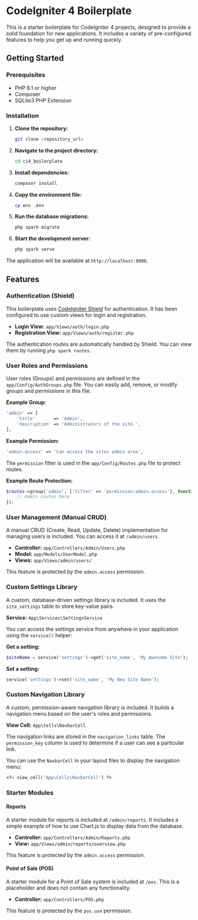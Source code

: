 # CodeIgniter 4 Boilerplate

This is a starter boilerplate for CodeIgniter 4 projects, designed to provide a solid foundation for new applications. It includes a variety of pre-configured features to help you get up and running quickly.

## Getting Started

### Prerequisites

-   PHP 8.1 or higher
-   Composer
-   SQLite3 PHP Extension

### Installation

1.  **Clone the repository:**
    ```bash
    git clone <repository_url>
    ```

2.  **Navigate to the project directory:**
    ```bash
    cd ci4_boilerplate
    ```

3.  **Install dependencies:**
    ```bash
    composer install
    ```

4.  **Copy the environment file:**
    ```bash
    cp env .env
    ```

5.  **Run the database migrations:**
    ```bash
    php spark migrate
    ```

6.  **Start the development server:**
    ```bash
    php spark serve
    ```

The application will be available at `http://localhost:8080`.

## Features

### Authentication (Shield)

This boilerplate uses [CodeIgniter Shield](https://shield.codeigniter.com/) for authentication. It has been configured to use custom views for login and registration.

-   **Login View:** `app/Views/auth/login.php`
-   **Registration View:** `app/Views/auth/register.php`

The authentication routes are automatically handled by Shield. You can view them by running `php spark routes`.

### User Roles and Permissions

User roles (Groups) and permissions are defined in the `app/Config/AuthGroups.php` file. You can easily add, remove, or modify groups and permissions in this file.

**Example Group:**

```php
'admin' => [
    'title'       => 'Admin',
    'description' => 'Administrators of the site.',
],
```

**Example Permission:**

```php
'admin.access' => 'Can access the sites admin area',
```

The `permission` filter is used in the `app/Config/Routes.php` file to protect routes.

**Example Route Protection:**

```php
$routes->group('admin', ['filter' => 'permission:admin.access'], function ($routes) {
    // Admin routes here
});
```

### User Management (Manual CRUD)

A manual CRUD (Create, Read, Update, Delete) implementation for managing users is included. You can access it at `/admin/users`.

-   **Controller:** `app/Controllers/Admin/Users.php`
-   **Model:** `app/Models/UserModel.php`
-   **Views:** `app/Views/admin/users/`

This feature is protected by the `admin.access` permission.

### Custom Settings Library

A custom, database-driven settings library is included. It uses the `site_settings` table to store key-value pairs.

**Service:** `App\Services\SettingsService`

You can access the settings service from anywhere in your application using the `service()` helper:

**Get a setting:**

```php
$siteName = service('settings')->get('site_name', 'My Awesome Site');
```

**Set a setting:**

```php
service('settings')->set('site_name', 'My New Site Name');
```

### Custom Navigation Library

A custom, permission-aware navigation library is included. It builds a navigation menu based on the user's roles and permissions.

**View Cell:** `App\Cells\NavbarCell`

The navigation links are stored in the `navigation_links` table. The `permission_key` column is used to determine if a user can see a particular link.

You can use the `NavbarCell` in your layout files to display the navigation menu:

```php
<?= view_cell('App\Cells\NavbarCell') ?>
```

### Starter Modules

#### Reports

A starter module for reports is included at `/admin/reports`. It includes a simple example of how to use Chart.js to display data from the database.

-   **Controller:** `app/Controllers/Admin/Reports.php`
-   **View:** `app/Views/admin/reports/overview.php`

This feature is protected by the `admin.access` permission.

#### Point of Sale (POS)

A starter module for a Point of Sale system is included at `/pos`. This is a placeholder and does not contain any functionality.

-   **Controller:** `app/Controllers/POS.php`

This feature is protected by the `pos.use` permission.
